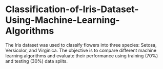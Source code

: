 # Classification-of-Iris-Dataset-Using-Machine-Learning-Algorithms
The Iris dataset was used to classify flowers into three species: Setosa, Versicolor, and Virginica. The objective is to compare different machine learning algorithms and evaluate their performance using training (70%) and testing (30%) data splits.
